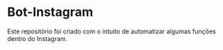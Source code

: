 # Bot-Instagram
Este repositório foi criado com o intuito de automatizar algumas funções dentro do Instagram.
